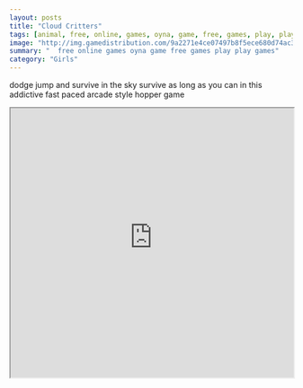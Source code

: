 ```yaml
---
layout: posts
title: "Cloud Critters"
tags: [animal, free, online, games, oyna, game, free, games, play, play, games]
image: "http://img.gamedistribution.com/9a2271e4ce07497b8f5ece680d74ac32.jpg"
summary: "  free online games oyna game free games play play games"
category: "Girls"
---
```


dodge jump and survive in the sky survive as long as you can in this addictive fast paced arcade style hopper game

<iframe width="100%" height="480px;" src="http://html5.gamedistribution.com/9a2271e4ce07497b8f5ece680d74ac32/"></iframe>